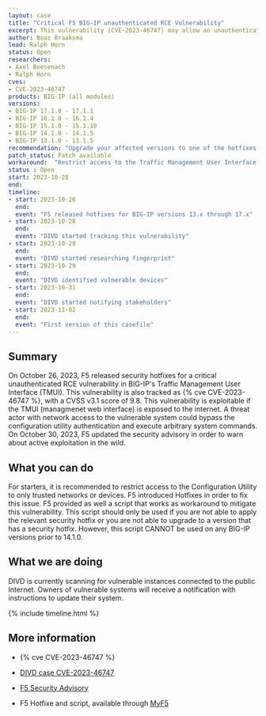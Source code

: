 ```yaml
---
layout: case
title: "Critical F5 BIG-IP unauthenticated RCE Vulnerability"
excerpt: This vulnerability (CVE-2023-46747) may allow an unauthenticated adversary with network access to the BIG-IP system through the management port and/or self IP addresses to execute arbitrary system commands."
author: Boaz Braaksma
lead: Ralph Horn
status: Open
researchers:
- Axel Boesenach
- Ralph Horn
cves:
- CVE-2023-46747
products: BIG-IP (all modules)
versions:
- BIG-IP 17.1.0 - 17.1.1
- BIG-IP 16.1.0 - 16.1.4
- BIG-IP 15.1.0 - 15.1.10
- BIG-IP 14.1.0 - 14.1.5
- BIG-IP 13.1.0 - 13.1.5
recommendation: "Upgrade your affected versions to one of the hotfixes listed by F5 in their Security Advisory."
patch_status: Patch available
workaround:  "Restrict access to the Traffic Management User Interface (TMUI) from the internet."
status : Open
start: 2023-10-28
end:
timeline:
- start: 2023-10-26
  end:
  event: "F5 released hotfixes for BIG-IP versions 13.x through 17.x"
- start: 2023-10-28
  end:
  event: "DIVD started tracking this vulnerability"
- start: 2023-10-29
  end:
  event: "DIVD started researching fingerprint"
- start: 2023-10-29
  end:
  event: "DIVD identified vulnerable devices"
- start: 2023-10-31
  end:
  event: "DIVD started notifying stakeholders"
- start: 2023-11-02
  end:
  event: "First version of this casefile"
---
```

## Summary

On October 26, 2023, F5 released security hotfixes for a critical unauthenticated RCE vulnerability in BIG-IP's Traffic Management User Interface (TMUI). This vulnerability is also tracked as {% cve CVE-2023-46747 %}, with a CVSS v3.1 score of 9.8. This vulnerability is exploitable if the TMUI (managmenet web interface) is exposed to the internet. A threat actor with network access to the vulnerable system could bypass the configuration utility authentication and execute arbitrary system commands. On October 30, 2023, F5 updated the security advisory in order to warn about active exploitation in the wild.

## What you can do

For starters, it is recommended to restrict access to the Configuration Utility to only trusted networks or devices. F5 introduced Hotfixes in order to fix this issue. F5 provided as well a script that works as workaround to mitigate this vulnerability. This script should only be used if you are not able to apply the relevant security hotfix or you are not able to upgrade to a version that has a security hotfix. However, this script CANNOT be used on any BIG-IP versions prior to 14.1.0.

## What we are doing

DIVD is currently scanning for vulnerable instances connected to the public Internet. Owners of vulnerable systems will receive a notification with instructions to update their system.

{% include timeline.html %}

## More information

* {% cve CVE-2023-46747 %}

* [DIVD case CVE-2023-46747](https://csirt.divd.nl/DIVD-2023-00040/)

* [F5 Security Advisory](https://my.f5.com/manage/s/article/K000137353)
* F5 Hotfixe and script, available through [MyF5](https://account.f5.com/myf5)
